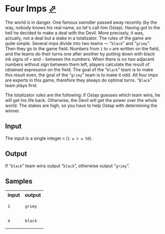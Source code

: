 # Four Imps [⬀](https://acm.timus.ru/problem.aspx?space=1&num=1924)

The world is in danger. One famous swindler passed away recently (by the way, nobody knows his real name, so let's call him Ostap). Having got to the hell he decided to make a deal with the Devil. More precisely, it was, actually, not a deal but a stake in a totalizator. The rules of the game are quite simple. Several imps divide into two teams — “`black`” and “`grimy`”. Then they go to the game field. Numbers from `1` to `n` are written on the field, and the teams do their turns one after another by putting down with black ink signs of `+` and `−` between the numbers. When there is no two adjacent numbers without sign between them left, players calculate the result of obtained expression on the field. The goal of the “`black`” team is to make this result even, the goal of the “`grimy`” team is to make it odd. All four imps are experts in this game, therefore they always do optimal turns. “`Black`” team plays first.

The totalizator rules are the following: if Ostap guesses which team wins, he will get his life back. Otherwise, the Devil will get the power over the whole world. The stakes are high, so you have to help Ostap with determining the winner.

## Input

The input is a single integer `n` (`1 ≤ n ≤ 50`).

## Output

If “`black`” team wins output “`black`”, otherwise output “`grimy`”.

## Samples

<table>
<tr>
<th>input</th>
<th>output</th>
</tr>
<tr>
<td style="vertical-align: top">
<pre style="white-space:pre">
1
</pre>
</td>
<td style="vertical-align: top">
<pre style="white-space:pre">
grimy
</pre>
</td>
</tr>
<tr>
<td style="vertical-align: top">
<pre style="white-space:pre">
4
</pre>
</td>
<td style="vertical-align: top">
<pre style="white-space:pre">
black
</pre>
</td>
</tr>
</table>

